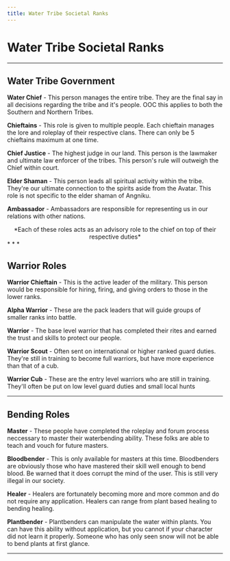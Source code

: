 ```yaml
---
title: Water Tribe Societal Ranks
---
```


# Water Tribe Societal Ranks
* * *
## Water Tribe Government

**Water Chief** - This person manages the entire tribe. They are the final say in all decisions regarding the tribe and it's people. OOC this applies to both the Southern and Northern Tribes.

**Chieftains** - This role is given to multiple people. Each chieftain manages the lore and roleplay of their respective clans. There can only be 5 chieftains maximum at one time.

**Chief Justice** - The highest judge in our land. This person is the lawmaker and ultimate law enforcer of the tribes. This person's rule will outweigh the Chief within court.

**Elder Shaman** - This person leads all spiritual activity within the tribe. They're our ultimate connection to the spirits aside from the Avatar. This role is not specific to the elder shaman of Angniku.

**Ambassador** - Ambassadors are responsible for representing us in our relations with other nations.

<center>*Each of these roles acts as an advisory role to the chief on top of their respective duties*</center>
* * *

## Warrior Roles

**Warrior Chieftain** - This is the active leader of the military. This person would be responsible for hiring, firing, and giving orders to those in the lower ranks.

**Alpha Warrior** - These are the pack leaders that will guide groups of smaller ranks into battle.

**Warrior** - The base level warrior that has completed their rites and earned the trust and skills to protect our people.

**Warrior Scout** - Often sent on international or higher ranked guard duties. They're still in training to become full warriors, but have more experience than that of a cub.

**Warrior Cub** - These are the entry level warriors who are still in training. They'll often be put on low level guard duties and small local hunts
* * *

## Bending Roles

**Master** - These people have completed the roleplay and forum process neccessary to master their waterbending ability. These folks are able to teach and vouch for future masters.

**Bloodbender** - This is only available for masters at this time. Bloodbenders are obviously those who have mastered their skill well enough to bend blood. Be warned that it does corrupt the mind of the user. This is still very illegal in our society.

**Healer** - Healers are fortunately becoming more and more common and do not require any application. Healers can range from plant based healing to bending healing.

**Plantbender** - Plantbenders can manipulate the water within plants. You can have this ability without application, but you cannot if your character did not learn it properly. Someone who has only seen snow will not be able to bend plants at first glance.
* * *